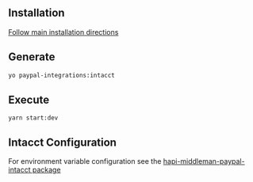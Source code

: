 ## Installation
[Follow main installation directions](../../README.md)

## Generate
```bash
yo paypal-integrations:intacct
```

## Execute
```
yarn start:dev   
```

## Intacct Configuration
For environment variable configuration see the [hapi-middleman-paypal-intacct package](https://github.com/trainerbill/hapi-middleman-paypal-intacct)

